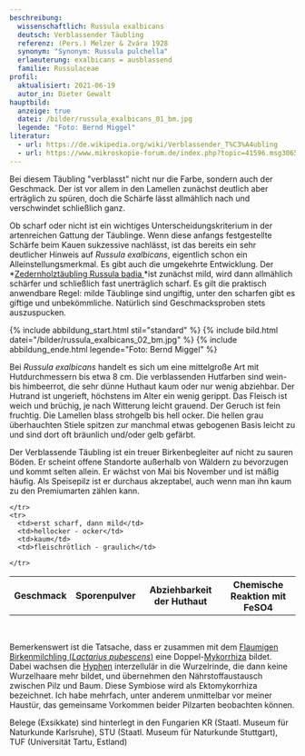 ```yaml
---
beschreibung:
  wissenschaftlich: Russula exalbicans
  deutsch: Verblassender Täubling
  referenz: (Pers.) Melzer & Zvára 1928
  synonym: "Synonym: Russula pulchella"
  erlaeuterung: exalbicans = ausblassend
  familie: Russulaceae
profil:
  aktualisiert: 2021-06-19
  autor_in: Dieter Gewalt
hauptbild:
  anzeige: true
  datei: /bilder/russula_exalbicans_01_bm.jpg
  legende: "Foto: Bernd Miggel"
literatur:
  - url: https://de.wikipedia.org/wiki/Verblassender_T%C3%A4ubling
  - url: https://www.mikroskopie-forum.de/index.php?topic=41596.msg306596#msg306596
---
```

Bei diesem Täubling "verblasst" nicht nur die Farbe, sondern auch der Geschmack. Der ist vor allem in den Lamellen zunächst deutlich aber erträglich zu spüren, doch die Schärfe lässt allmählich nach und verschwindet schließlich ganz. 

Ob scharf oder nicht ist ein wichtiges Unterscheidungskriterium in der artenreichen Gattung der Täublinge. Wenn diese anfangs festgestellte Schärfe beim Kauen sukzessive nachlässt, ist das bereits ein sehr deutlicher Hinweis auf *Russula exalbicans*, eigentlich schon ein Alleinstellungsmerkmal. Es gibt auch die umgekehrte Entwicklung. Der *[Zedernholztäubling Russula badia ](/pilze/russula-badia-zedernholz-täubling)*ist zunächst mild, wird dann allmählich schärfer und schließlich fast unerträglich scharf. Es gilt die praktisch anwendbare Regel: milde Täublinge sind ungiftig, unter den scharfen gibt es giftige und unbekömmliche. Natürlich sind Geschmacksproben stets auszuspucken.

{% include abbildung_start.html stil="standard" %}
{% include bild.html datei="/bilder/russula_exalbicans_02_bm.jpg" %}
{% include abbildung_ende.html legende="Foto: Bernd Miggel" %}

Bei *Russula exalbicans* handelt es sich um eine mittelgroße Art mit Hutdurchmessern bis etwa 8 cm. Die verblassenden Hutfarben sind wein- bis himbeerrot, die sehr dünne Huthaut kaum oder nur wenig abziehbar. Der Hutrand ist ungerieft, höchstens im Alter ein wenig gerippt. Das Fleisch ist weich und brüchig, je nach Witterung leicht grauend. Der Geruch ist fein fruchtig.  Die Lamellen blass strohgelb bis hell ocker. Die hellen grau überhauchten Stiele spitzen zur manchmal etwas gebogenen Basis leicht zu und sind dort oft bräunlich und/oder gelb gefärbt. 

Der Verblassende Täubling ist ein treuer Birkenbegleiter auf nicht zu sauren Böden. Er scheint offene Standorte außerhalb von Wäldern zu bevorzugen und kommt selten allein. Er wächst von Mai bis November und ist mäßig häufig. Als Speisepilz ist er durchaus akzeptabel, auch wenn man ihn kaum zu den Premiumarten zählen kann.

<div class="table-responsive">
  <table class="table taeubling">
    <tr>
      <th rowspan="2">Geschmack</th>
      <th rowspan="2">Sporenpulver</th>
      <th rowspan="2">Abziehbarkeit der Huthaut</th>
      <th colspan="3" class="text-center">Chemische Reaktion mit FeSO4</th>
    </tr>
    <tr>
      
      
    </tr>
    <tr>
      <td>erst scharf, dann mild</td>
      <td>hellocker - ocker</td>
      <td>kaum</td>
      <td>fleischrötlich - graulich</td>
       
    </tr>
  </table>
</div>

&nbsp;

Bemerkenswert ist die Tatsache, dass er zusammen mit dem [Flaumigen Birkenmilchling (*Lactarius pubescens*)](/pilze/lactarius-pubescens-blasser-birkenreizker-flaumiger-milchling) eine Doppel-[Mykorrhiza](Mykorrhiza "Glossar") bildet. Dabei wachsen die [Hyphen](Hyphen "Glossar") interzellulär in die Wurzelrinde, die dann keine Wurzelhaare mehr bildet, und übernehmen den Nährstoffaustausch zwischen Pilz und Baum. Diese Symbiose wird als Ektomykorrhiza bezeichnet. Ich habe mehrfach, unter anderem unmittelbar vor meiner Haustür, das gemeinsame Vorkommen beider Pilzarten beobachten können.

Belege (Exsikkate) sind hinterlegt in den Fungarien KR (Staatl. Museum für Naturkunde Karlsruhe), STU (Staatl. Museum für Naturkunde Stuttgart), TUF (Universität Tartu, Estland)